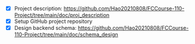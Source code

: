 - [x] Project description: https://github.com/Hao20210808/FCCourse-110-Project/tree/main/doc/proj_description
- [x] Setup GitHub project repository
- [x] Design backend schema: https://github.com/Hao20210808/FCCourse-110-Project/tree/main/doc/schema_design
